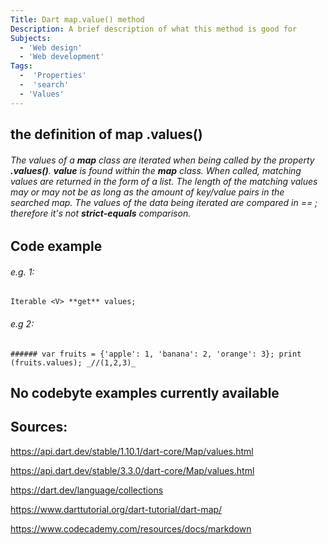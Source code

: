 ```yaml
---
Title: Dart map.value() method
Description: A brief description of what this method is good for
Subjects: 
  - 'Web design'
  - 'Web development'
Tags: 
  -  'Properties'
  -  'search'
  - 'Values'
---
```

## the definition of map **.values()** 
###### The values of a **map** class are iterated when being called by the property **.values()**. **value** is found within the **map** class. When called, matching values are returned in the form of a list. The length of the matching values may or may not be as long as the amount of key/value pairs in the searched map. The values of the data being iterated are compared in  ==  ; therefore it's not **strict-equals** comparison.
## Code example
###### e.g. 1: 
```
Iterable <V> **get** values;
```
###### e.g 2:
```
###### var fruits = {'apple': 1, 'banana': 2, 'orange': 3}; print (fruits.values); _//(1,2,3)_
```
## No codebyte examples currently available

## Sources: 

https://api.dart.dev/stable/1.10.1/dart-core/Map/values.html

https://api.dart.dev/stable/3.3.0/dart-core/Map/values.html

https://dart.dev/language/collections

https://www.darttutorial.org/dart-tutorial/dart-map/

https://www.codecademy.com/resources/docs/markdown 
